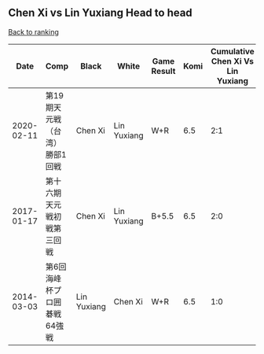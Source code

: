 ## Chen Xi vs Lin Yuxiang Head to head

[Back to ranking](../../index.md)




| **Date** | **Comp** | **Black** | **White** | **Game Result** | **Komi** | **Cumulative Chen Xi Vs Lin Yuxiang** | **Chen Xi Streak** | **Lin Yuxiang Streak** | 
| --- | --- | --- | --- | --- | --- | --- | --- | --- |
| 2020-02-11 | 第19期天元戦（台湾）勝部1回戦 | Chen Xi | Lin Yuxiang | W+R | 6.5 | 2:1 | 0 | 1 | 
| 2017-01-17 | 第十六期天元戦初戦第三回戦 | Chen Xi | Lin Yuxiang | B+5.5 | 6.5 | 2:0 | 2 | 0 | 
| 2014-03-03 | 第6回海峰杯プロ囲碁戦64強戦 | Lin Yuxiang | Chen Xi | W+R | 6.5 | 1:0 | 1 | 0 |




